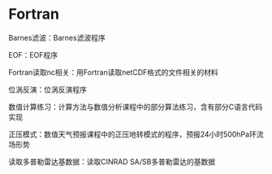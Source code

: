 # Fortran

Barnes滤波：Barnes滤波程序

EOF：EOF程序

Fortran读取nc相关：用Fortran读取netCDF格式的文件相关的材料

位涡反演：位涡反演程序

数值计算练习：计算方法与数值分析课程中的部分算法练习，含有部分C语言代码实现

正压模式：数值天气预报课程中的正压地转模式的程序，预报24小时500hPa环流场形势

读取多普勒雷达基数据：读取CINRAD SA/SB多普勒雷达的基数据		